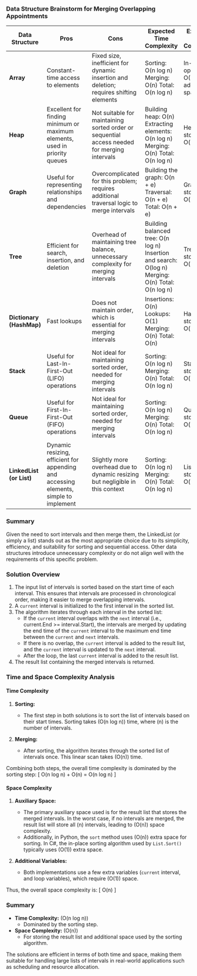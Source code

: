 ### Data Structure Brainstorm for Merging Overlapping Appointments

| Data Structure | Pros | Cons | Expected Time Complexity | Expected Space Complexity |
|----------------|------|------|--------------------------|---------------------------|
| **Array** | Constant-time access to elements | Fixed size, inefficient for dynamic insertion and deletion; requires shifting elements | Sorting: O(n log n) Merging: O(n) Total: O(n log n) | In-place operations: O(1) additional space |
| **Heap** | Excellent for finding minimum or maximum elements, used in priority queues | Not suitable for maintaining sorted order or sequential access needed for merging intervals | Building heap: O(n) Extracting elements: O(n log n) Merging: O(n) Total: O(n log n) | Heap storage: O(n) |
| **Graph** | Useful for representing relationships and dependencies | Overcomplicated for this problem; requires additional traversal logic to merge intervals | Building the graph: O(n + e) Traversal: O(n + e) Total: O(n + e) | Graph storage: O(n + e) |
| **Tree** | Efficient for search, insertion, and deletion | Overhead of maintaining tree balance, unnecessary complexity for merging intervals | Building balanced tree: O(n log n) Insertion and search: O(log n) Merging: O(n) Total: O(n log n) | Tree storage: O(n) |
| **Dictionary (HashMap)** | Fast lookups | Does not maintain order, which is essential for merging intervals | Insertions: O(n) Lookups: O(1) Merging: O(n) Total: O(n) | HashMap storage: O(n) |
| **Stack** | Useful for Last-In-First-Out (LIFO) operations | Not ideal for maintaining sorted order, needed for merging intervals | Sorting: O(n log n) Merging: O(n) Total: O(n log n) | Stack storage: O(n) |
| **Queue** | Useful for First-In-First-Out (FIFO) operations | Not ideal for maintaining sorted order, needed for merging intervals | Sorting: O(n log n) Merging: O(n) Total: O(n log n) | Queue storage: O(n) |
| **LinkedList (or List)** | Dynamic resizing, efficient for appending and accessing elements, simple to implement | Slightly more overhead due to dynamic resizing but negligible in this context | Sorting: O(n log n) Merging: O(n) Total: O(n log n) | List storage: O(n) |

### Summary

Given the need to sort intervals and then merge them, the LinkedList (or simply a list) stands out as the most appropriate choice due to its simplicity, efficiency, and suitability for sorting and sequential access. Other data structures introduce unnecessary complexity or do not align well with the requirements of this specific problem. 

### Solution Overview

1. The input list of intervals is sorted based on the start time of each interval. This ensures that intervals are processed in chronological order, making it easier to merge overlapping intervals.
2. A `current` interval is initialized to the first interval in the sorted list.
3. The algorithm iterates through each interval in the sorted list:
    - If the `current` interval overlaps with the `next` interval (i.e., current.End >= interval.Start), the intervals are merged by updating the end time of the `current` interval to the maximum end time between the `current` and `next` intervals.
    - If there is no overlap, the `current` interval is added to the result list, and the `current` interval is updated to the `next` interval.
    - After the loop, the last `current` interval is added to the result list.
4. The result list containing the merged intervals is returned.

### Time and Space Complexity Analysis

#### Time Complexity

1. **Sorting:**
   - The first step in both solutions is to sort the list of intervals based on their start times. Sorting takes \(O(n log n)\) time, where \(n\) is the number of intervals.

2. **Merging:**
   - After sorting, the algorithm iterates through the sorted list of intervals once. This linear scan takes \(O(n)\) time.

Combining both steps, the overall time complexity is dominated by the sorting step:
\[ O(n log n) + O(n) = O(n log n) \]

#### Space Complexity

1. **Auxiliary Space:**
   - The primary auxiliary space used is for the result list that stores the merged intervals. In the worst case, if no intervals are merged, the result list will store all \(n\) intervals, leading to \(O(n)\) space complexity.
   - Additionally, in Python, the `sort` method uses \(O(n)\) extra space for sorting. In C#, the in-place sorting algorithm used by `List.Sort()` typically uses \(O(1)\) extra space.

2. **Additional Variables:**
   - Both implementations use a few extra variables (`current` interval, and loop variables), which require \(O(1)\) space.

Thus, the overall space complexity is:
\[ O(n) \]

### Summary

- **Time Complexity:** \(O(n log n)\)
  - Dominated by the sorting step.
- **Space Complexity:** \(O(n)\)
  - For storing the result list and additional space used by the sorting algorithm.

The solutions are efficient in terms of both time and space, making them suitable for handling large lists of intervals in real-world applications such as scheduling and resource allocation.
